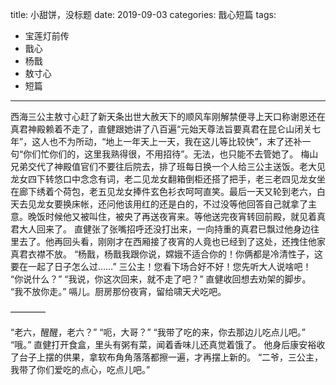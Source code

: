 title:	小甜饼，没标题
date:	2019-09-03
categories: 戬心短篇
tags:
- 宝莲灯前传
- 戬心
- 杨戬
- 敖寸心
- 短篇
---

西海三公主敖寸心赶了新天条出世大赦天下的顺风车刚解禁便寻上天口称谢恩还在真君神殿赖着不走了<!--more-->，直健跟她讲了八百遍“元始天尊法旨要真君在昆仑山闭关七年”，这人也不为所动，“地上一年天上一天，我在这儿等比较快”，末了还补一句“你们忙你们的，这里我熟得很，不用招待”。无法，也只能不去管她了。
梅山兄弟交代了神殿值官们不要往后院去，排了班每日换一个人给三公主送饭。老大见龙女四下转悠口中念念有词，老二见龙女翻箱倒柜还搭了把手，老三老四见龙女坐在廊下绣着个荷包，老五见龙女捧件玄色衫衣呵呵直笑。最后一天又轮到老六，白天去见龙女要换床帐，还问他该用红的还是白的，不过没等他回答自己就拿了主意。晚饭时候他又被叫住，被央了再送夜宵来。等他送完夜宵转回前殿，就见着真君大人回来了。
直健张了张嘴招呼还没打出来，一向持重的真君已飘过他身边往里去了。他再回头看，刚刚才在西厢接了夜宵的人竟也已经到了这处，还拽住他家真君衣襟不放。
“杨戬，杨戬我跟你说，嫦娥不适合你的！你俩都是冷清性子，这要在一起了日子怎么过……”
三公主！您看下场合好不好！您先听大人说啥吧！
“你说什么？”
“我说，你这次回来，就不走了吧？”
直健收回想去劝架的脚步。
“我不放你走。”
嗝儿。厨房那份夜宵，留给啸天犬吃吧。

————

“老六，醒醒，老六？”
“呃，大哥？”
“我带了吃的来，你去那边儿吃点儿吧。”
“哦。”
直健打开食盒，里头有粥有菜，闻着香味儿还真觉着饿了。
他身后康安裕收了台子上摆的供果，拿软布角角落落都擦一遍，才再摆上新的。
“二爷，三公主，我带了你们爱吃的点心，吃点儿吧。”
